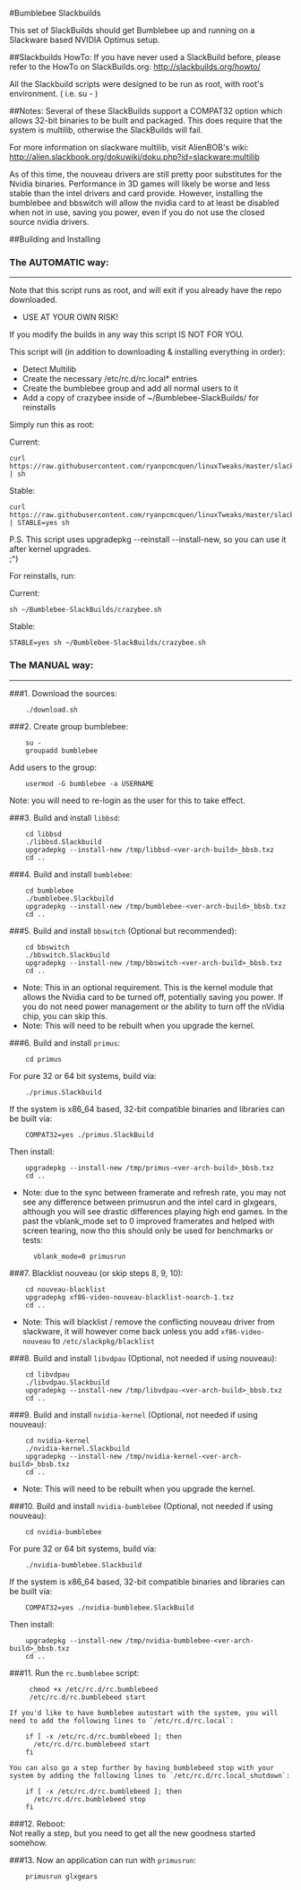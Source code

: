 #Bumblebee Slackbuilds

This set of SlackBuilds should get Bumblebee up and running on a
Slackware based NVIDIA Optimus setup.

##Slackbuilds HowTo:
  If you have never used a SlackBuild before, please refer to the HowTo
  on SlackBuilds.org: http://slackbuilds.org/howto/

  All the Slackbuild scripts were designed to be run as root, with root's
  environment. ( i.e. su - )

##Notes:
  Several of these SlackBuilds support a COMPAT32 option which
  allows 32-bit binaries to be built and packaged.  This does
  require that the system is multilib, otherwise the SlackBuilds 
  will fail.

  For more information on slackware multilib, visit AlienBOB's wiki:
  http://alien.slackbook.org/dokuwiki/doku.php?id=slackware:multilib

  As of this time, the nouveau drivers are still pretty poor substitutes
  for the Nvidia binaries. Performance in 3D games will likely be worse
  and less stable than the intel drivers and card provide.  However,
  installing the bumblebee and bbswitch will allow the nvidia card to at
  least be disabled when not in use, saving you power, even if you do not
  use the closed source nvidia drivers.


##Building and Installing

### The AUTOMATIC way:
---

Note that this script runs as root, and will exit if you already have the repo downloaded.
 - USE AT YOUR OWN RISK!

If you modify the builds in any way this script IS NOT FOR YOU.

This script will (in addition to downloading & installing everything in order):

 - Detect Multilib
 - Create the necessary /etc/rc.d/rc.local* entries
 - Create the bumblebee group and add all normal users to it
 - Add a copy of crazybee inside of ~/Bumblebee-SlackBuilds/ for reinstalls

Simply run this as root:

Current:

    curl https://raw.githubusercontent.com/ryanpcmcquen/linuxTweaks/master/slackware/crazybee.sh | sh

Stable:

    curl https://raw.githubusercontent.com/ryanpcmcquen/linuxTweaks/master/slackware/crazybee.sh | STABLE=yes sh

P.S. This script uses upgradepkg --reinstall --install-new, so you can use it after kernel upgrades.  
;^)

For reinstalls, run:

Current:

    sh ~/Bumblebee-SlackBuilds/crazybee.sh

Stable:

    STABLE=yes sh ~/Bumblebee-SlackBuilds/crazybee.sh


### The MANUAL way:
---

###1. Download the sources:  
```
    ./download.sh  
```

###2. Create group bumblebee:  
```
    su -
    groupadd bumblebee
```
  Add users to the group:  
```
    usermod -G bumblebee -a USERNAME
```
  Note: you will need to re-login as the user for this to take effect.

###3. Build and install `libbsd`:  
```
    cd libbsd  
    ./libbsd.Slackbuild  
    upgradepkg --install-new /tmp/libbsd-<ver-arch-build>_bbsb.txz  
    cd ..
```

###4. Build and install `bumblebee`:  
```
    cd bumblebee  
    ./bumblebee.Slackbuild  
    upgradepkg --install-new /tmp/bumblebee-<ver-arch-build>_bbsb.txz  
    cd ..  
```

###5. Build and install `bbswitch` (Optional but recommended):  
```
    cd bbswitch  
    ./bbswitch.Slackbuild  
    upgradepkg --install-new /tmp/bbswitch-<ver-arch-build>_bbsb.txz  
    cd ..  
```
  - Note:
  This in an optional requirement.  This is the kernel module that allows 
  the Nvidia card to be turned off, potentially saving you power.  If you 
  do not need power management or the ability to turn off the nVidia chip, 
  you can skip this.
  - Note: This will need to be rebuilt when you upgrade the kernel.  

###6. Build and install `primus`:  
```
    cd primus
```
  For pure 32 or 64 bit systems, build via:  
```
    ./primus.Slackbuild  
```
  If the system is x86_64 based, 32-bit compatible binaries and
  libraries can be built via:  
```
    COMPAT32=yes ./primus.SlackBuild  
```
  Then install:  
```
    upgradepkg --install-new /tmp/primus-<ver-arch-build>_bbsb.txz  
    cd ..  
```
  - Note: due to the sync between framerate and refresh rate, you may not see any difference between primusrun and the intel card in glxgears, although you will see drastic differences playing high end games.  In the past the vblank_mode set to 0 improved framerates and helped with screen tearing, now tho this should only be used for benchmarks or tests:  
```
      vblank_mode=0 primusrun
```

###7. Blacklist nouveau (or skip steps 8, 9, 10):  
```
    cd nouveau-blacklist
    upgradepkg xf86-video-nouveau-blacklist-noarch-1.txz
    cd ..
```
  - Note:
  This will blacklist / remove the conflicting nouveau driver from 
  slackware, it will however come back unless you add `xf86-video-nouveau`
  to `/etc/slackpkg/blacklist`  

###8. Build and install `libvdpau` (Optional, not needed if using nouveau):  
```
    cd libvdpau  
    ./libvdpau.Slackbuild  
    upgradepkg --install-new /tmp/libvdpau-<ver-arch-build>_bbsb.txz  
    cd ..  
```

###9. Build and install `nvidia-kernel` (Optional, not needed if using nouveau):  
```
    cd nvidia-kernel  
    ./nvidia-kernel.Slackbuild  
    upgradepkg --install-new /tmp/nvidia-kernel-<ver-arch-build>_bbsb.txz
    cd ..  
```
  - Note: This will need to be rebuilt when you upgrade the kernel.  

###10. Build and install `nvidia-bumblebee` (Optional, not needed if using nouveau):  
```
    cd nvidia-bumblebee  
```
  For pure 32 or 64 bit systems, build via:  
```
    ./nvidia-bumblebee.Slackbuild  
```
  If the system is x86_64 based, 32-bit compatible binaries and libraries can 
  be built via:  
```
    COMPAT32=yes ./nvidia-bumblebee.SlackBuild  
```
  Then install:  
```
    upgradepkg --install-new /tmp/nvidia-bumblebee-<ver-arch-build>_bbsb.txz  
    cd ..  
```

###11. Run the `rc.bumblebee` script:  
```
     chmod +x /etc/rc.d/rc.bumblebeed  
     /etc/rc.d/rc.bumblebeed start  
```
    If you'd like to have bumblebee autostart with the system, you will
    need to add the following lines to `/etc/rc.d/rc.local`:  
```
    if [ -x /etc/rc.d/rc.bumblebeed ]; then  
      /etc/rc.d/rc.bumblebeed start  
    fi  
```
    You can also go a step further by having bumblebeed stop with your
    system by adding the following lines to `/etc/rc.d/rc.local_shutdown`:  
```
    if [ -x /etc/rc.d/rc.bumblebeed ]; then  
      /etc/rc.d/rc.bumblebeed stop  
    fi  
```

###12. Reboot:  
  Not really a step, but you need to get all the new goodness started somehow.

###13. Now an application can run with `primusrun`:  
```
    primusrun glxgears  
```
